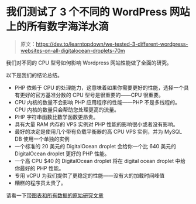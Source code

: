 # 我们测试了 3 个不同的 WordPress 网站上的所有数字海洋水滴

> 原文：<https://dev.to/learntopdown/we-tested-3-different-wordpress-websites-on-all-digitalocean-droplets-70m>

我们对不同的 CPU 型号如何影响 Wordpress 网站性能做了全面的研究。

以下是我们的结论总结。

*   PHP 依赖于 CPU 的处理能力，这意味着如果你需要更好的性能，选择一个具有更好的官方基准分数的 CPU 型号是很重要的——CPU 很重要。
*   CPU 内核的数量不会影响 PHP 应用程序的性能——PHP 不是多线程的。CPU 内核的数量只会帮助您处理更高的流量。
*   PHP 字符串函数比数学函数更昂贵。
*   具有大量 RAM 内存的 VPS 实例对 PHP 性能的影响很小或者没有影响。
*   最好的决定是使用几个带有负载平衡器的高 CPU VPS 实例，并为 MySQL DB 使用一个单独的实例
*   一个标准的 20 美元的 DigitalOcean droplet 会给你一个比 640 美元的 DigitalOcean droplet 更好的 PHP 性能。
*   一个高 CPU $40 的 DigitalOcean droplet 将在 digital ocean droplet 中给你最好的 PHP 性能。
*   专用 vCPU 为我们提供了更稳定的性能——没有大的加载时间峰值
*   糟糕的程序员太贵了。

请看一下[带图表和所有数据的原始研究文章](https://learnwebdevelopment.review/article/how-much-different-cpu-models-affect-wordpress-performance)